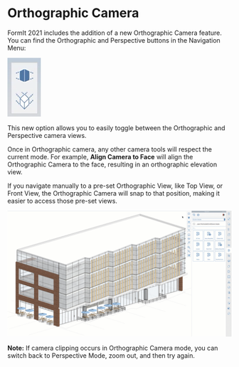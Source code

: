 # Orthographic Camera

FormIt 2021 includes the addition of a new Orthographic Camera feature. You can find the Orthographic and Perspective buttons in the Navigation Menu:

![Orthographic \(bottom\) and Perspective \(top\) camera view buttons ](../.gitbook/assets/screen-shot-2020-04-07-at-2.12.52-pm.png)

This new option allows you to easily toggle between the Orthographic and Perspective camera views. 

Once in Orthographic camera, any other camera tools will respect the current mode. For example, **Align Camera to Face** will align the Orthographic Camera to the face, resulting in an orthographic elevation view.

If you navigate manually to a pre-set Orthographic View, like Top View, or Front View, the Orthographic Camera will snap to that position,  making it easier to access those pre-set views.

![](../.gitbook/assets/ortho-camera.gif)

**Note:** If camera clipping occurs in Orthographic Camera mode, you can switch back to Perspective Mode, zoom out, and then try again. 

